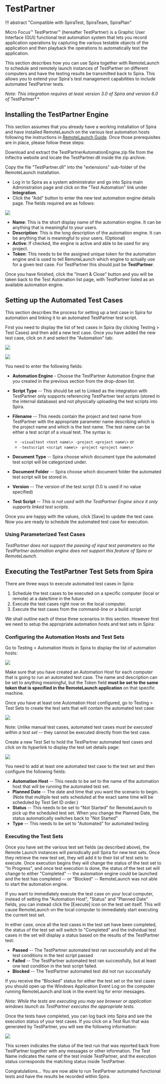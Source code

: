 # TestPartner
!!! abstract "Compatible with SpiraTest, SpiraTeam, SpiraPlan"

Micro Focus™ TestPartner™ (hereafter TestPartner) is a Graphic User Interface (GUI) functional test automation system that lets you record application operations by capturing the various testable objects of the application and then playback the operations to automatically test the application.

This section describes how you can use Spira together with RemoteLaunch to schedule and remotely launch instances of TestPartner on different computers and have the testing results be transmitted back to Spira. This allows you to extend your Spira's test management capabilities to include automated TestPartner tests.

*Note: This integration requires at least version 3.0 of Spira and version 6.0 of* TestPartner*.*

## Installing the TestPartner Engine
This section assumes that you already have a working installation of Spira and have installed RemoteLaunch on the various test automation hosts following the instructions in [RemoteLaunch Guide](RemoteLaunch-Guide.md). Once those prerequisites are in place, please follow these steps:

Download and extract the TestPartnerAutomationEngine.zip file from the Inflectra website and locate the TestPartner.dll inside the zip archive.

Copy the file "TestPartner.dll" into the "extensions" sub-folder of the RemoteLaunch installation.

-   Log in to Spira as a system administrator and go into Spira main Administration page and click on the "Test Automation" link under **Integration**.
-   Click the "Add" button to enter the new test automation engine details page. The fields required are as follows:

![](img/TestPartner_96.png)

-   **Name**: This is the short display name of the automation engine. It can be anything that is meaningful to your users.
-   **Description**: This is the long description of the automation engine. It can be anything that is meaningful to your users. (Optional)
-   **Active**: If checked, the engine is active and able to be used for any project.
-   **Token**: This needs to be the assigned unique token for the automation engine and is used to tell RemoteLaunch which engine to actually use for a given test case. For TestPartner this should just be **TestPartner**.

Once you have finished, click the "Insert & Close" button and you will be taken back to the Test Automation list page, with TestPartner listed as an available automation engine.

## Setting up the Automated Test Cases
This section describes the process for setting up a test case in Spira for automation and linking it to an automated TestPartner test script.

First you need to display the list of test cases in Spira (by clicking Testing \> Test Cases) and then add a new test case. Once you have added the new test case, click on it and select the "Automation" tab:

![](img/TestPartner_97.png)

![](img/TestPartner_98.png)

You need to enter the following fields:

- **Automation Engine** - Choose the TestPartner Automation Engine that you created in the previous section from the drop-down list.
- **Script Type** -- This should be set to Linked as the integration with TestPartner only supports referencing TestPartner test scripts (stored in the internal database) and not physically uploading the test scripts into Spira.
- **Filename** -- This needs contain the project and test name from TestPartner with the appropriate parameter name describing which is the project name and which is the test name. The test name can be either a test script of a visual test. The syntax is:

    - `-visualtest <test name\> -project <project name\>` or
    - `-testscript <script name\> -project <project name\>`

- **Document Type** -- Spira choose which document type the automated test script will be categorized under.
- **Document Folder** -- Spira choose which document folder the automated test script will be stored in.
- **Version** -- The version of the test script (1.0 is used if no value specified)
- **Test Script** -- *This is not used with the TestPartner Engine since it only supports linked test scripts.*

Once you are happy with the values, click \[Save\] to update the test case. Now you are ready to schedule the automated test case for execution.

### Using Parameterized Test Cases
*TestPartner does not support the passing of input test parameters so the TestPartner automation engine does not support this feature of Spira or RemoteLaunch.*

## Executing the TestPartner Test Sets from Spira
There are three ways to execute automated test cases in Spira:

1.  Schedule the test cases to be executed on a specific computer (local or remote) at a date/time in the future
2.  Execute the test cases right now on the local computer.
3.  Execute the test cases from the command-line or a build script

We shall outline each of these three scenarios in this section. However first we need to setup the appropriate automation hosts and test sets in Spira:

### Configuring the Automation Hosts and Test Sets
Go to Testing \> Automation Hosts in Spira to display the list of automation hosts:

![](img/TestPartner_15.png)

Make sure that you have created an Automation Host for each computer that is going to run an automated test case. The name and description can be set to anything meaningful, but the Token field **must be set to the same token that is specified in the RemoteLaunch application** on that specific machine.

Once you have at least one Automation Host configured, go to Testing \> Test Sets to create the test sets that will contain the automated test case:

![](img/TestPartner_31.png)

Note: Unlike manual test cases, automated test cases *must be executed within a test set* -- they cannot be executed directly from the test case.

Create a new Test Set to hold the TestPartner automated test cases and click on its hyperlink to display the test set details page:

![](img/TestPartner_99.png)

You need to add at least one automated test case to the test set and then configure the following fields:

-   **Automation Host** -- This needs to be set to the name of the automation host that will be running the automated test set.
-   **Planned Date** -- The date and time that you want the scenario to begin. (Note that multiple test sets scheduled at the exact same time will be scheduled by Test Set ID order.)
-   **Status** -- This needs to be set to "Not Started" for RemoteLaunch to pick up the scheduled test set. When you change the Planned Date, the status automatically switches back to "Not Started"
-   **Type** -- This needs to be set to "Automated" for automated testing

### Executing the Test Sets
Once you have set the various test set fields (as described above), the Remote Launch instances will periodically poll Spira for new test sets. Once they retrieve the new test set, they will add it to their list of test sets to execute. Once execution begins they will change the status of the test set to "In Progress", and once test execution is done, the status of the test set will change to either "Completed" --
the automation engine could be launched and the test has completed -- or "Blocked" -- RemoteLaunch was not able to start the automation engine.

If you want to immediately execute the test case on your local computer, instead of setting the "Automation Host", "Status" and "Planned Date" fields, you can instead click the \[Execute\] icon on the test set itself. This will cause RemoteLaunch on the local computer to immediately start executing the current test set.

In either case, once all the test cases in the test set have been completed, the status of the test set will switch to "Completed" and the individual test cases in the set will display a status based on the results of the TestPartner test:

- **Passed** -- The TestPartner automated test ran successfully and all the test conditions in the test script passed
- **Failed** -- The TestPartner automated test ran successfully, but at least one test condition in the test script failed.
- **Blocked** -- The TestPartner automated test did not run successfully

If you receive the "Blocked" status for either the test set or the test cases you should open up the Windows Application Event Log on the computer running RemoteLaunch and look in the event log for error messages.

*Note: While the tests are executing you may see browser or application windows launch as TestPartner executes the appropriate tests.*

Once the tests have completed, you can log back into Spira and see the execution status of your test cases. If you click on a Test Run that was generated by TestPartner, you will see the following information:

![](img/TestPartner_100.png)

This screen indicates the status of the test run that was reported back from TestPartner together with any messages or other information. The Test Name indicates the name of the test inside TestPartner, and the execution status corresponds the matching status inside TestPartner.

Congratulations... You are now able to run TestPartner automated functional tests and have the results be recorded within Spira.